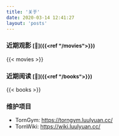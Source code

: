 ```yaml
---
title: '关于'
date: 2020-03-14 12:41:27
layout: 'posts'
---
```


### 近期观影 <small>[🔗]({{<ref "/movies">}})</small>

{{< movies >}}

### 近期阅读 <small>[🔗]({{<ref "/books">}})</small>

{{< books >}}

<!--more-->

### 维护项目

- TornGym: <https://torngym.luulyuan.cc/>
- TornWiki: <https://wiki.luulyuan.cc/>
